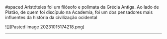 
#spaced 
Aristóteles foi um filósofo e polímata da Grécia Antiga. Ao lado de Platão, de quem foi discípulo na Academia, foi um dos pensadores mais influentes da história da civilização ocidental

![](Pasted image 20231015174218.png)


---
